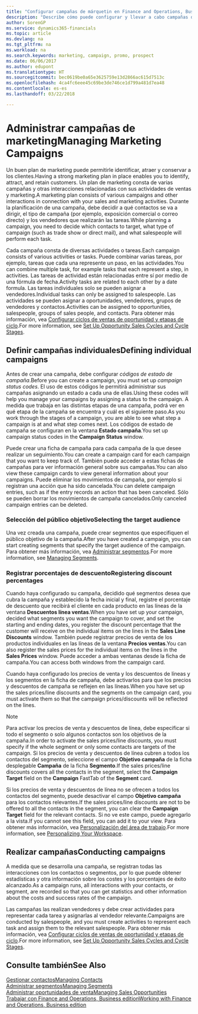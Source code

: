 ```yaml
---
title: "Configurar campañas de márquetin en Finance and Operations, Business edition | Documentos de Microsoft"
description: "Describe cómo puede configurar y llevar a cabo campañas de marketing en Finance and Operations, Business edition para ayudarle a identificar, atraer y conservar a los clientes."
author: SorenGP
ms.service: dynamics365-financials
ms.topic: article
ms.devlang: na
ms.tgt_pltfrm: na
ms.workload: na
ms.search.keywords: marketing, campaign, promo, prospect
ms.date: 06/06/2017
ms.author: edupont
ms.translationtype: HT
ms.sourcegitcommit: bec0619be0a65e3625759e13d2866ac615d7513c
ms.openlocfilehash: 4ca4fc6eee45c69be3de746ce1d799a481d7ea48
ms.contentlocale: es-es
ms.lasthandoff: 03/22/2018

---
```

# <a name="managing-marketing-campaigns"></a><span data-ttu-id="18f3e-103">Administrar campañas de marketing</span><span class="sxs-lookup"><span data-stu-id="18f3e-103">Managing Marketing Campaigns</span></span>
<span data-ttu-id="18f3e-104">Un buen plan de marketing puede permitirle identificar, atraer y conservar a los clientes.</span><span class="sxs-lookup"><span data-stu-id="18f3e-104">Having a strong marketing plan in place enables you to identify, attract, and retain customers.</span></span> <span data-ttu-id="18f3e-105">Un plan de marketing consta de varias campañas y otras interacciones relacionadas con sus actividades de ventas y marketing.</span><span class="sxs-lookup"><span data-stu-id="18f3e-105">A marketing plan consists of various campaigns and other interactions in connection with your sales and marketing activities.</span></span> <span data-ttu-id="18f3e-106">Durante la planificación de una campaña, debe decidir a qué contactos se va a dirigir, el tipo de campaña (por ejemplo, exposición comercial o correo directo) y los vendedores que realizarán las tareas.</span><span class="sxs-lookup"><span data-stu-id="18f3e-106">While planning a campaign, you need to decide which contacts to target, what type of campaign (such as trade show or direct mail), and what salespeople will perform each task.</span></span>

<span data-ttu-id="18f3e-107">Cada campaña consta de diversas actividades o tareas.</span><span class="sxs-lookup"><span data-stu-id="18f3e-107">Each campaign consists of various activities or tasks.</span></span> <span data-ttu-id="18f3e-108">Puede combinar varias tareas, por ejemplo, tareas que cada una represente un paso, en las actividades.</span><span class="sxs-lookup"><span data-stu-id="18f3e-108">You can combine multiple task, for example tasks that each represent a step, in activities.</span></span> <span data-ttu-id="18f3e-109">Las tareas de actividad están relacionadas entre sí por medio de una fórmula de fecha.</span><span class="sxs-lookup"><span data-stu-id="18f3e-109">Activity tasks are related to each other by a date formula.</span></span> <span data-ttu-id="18f3e-110">Las tareas individuales solo se pueden asignar a vendedores.</span><span class="sxs-lookup"><span data-stu-id="18f3e-110">Individual tasks can only be assigned to salespeople.</span></span> <span data-ttu-id="18f3e-111">Las actividades se pueden asignar a oportunidades, vendedores, grupos de vendedores y contactos.</span><span class="sxs-lookup"><span data-stu-id="18f3e-111">Activities can be assigned to opportunities, salespeople, groups of sales people, and contacts.</span></span> <span data-ttu-id="18f3e-112">Para obtener más información, vea [Configurar ciclos de ventas de oportunidad y etapas de ciclo](marketing-how-setup-opportunity-sales-cycles-stages.md).</span><span class="sxs-lookup"><span data-stu-id="18f3e-112">For more information, see [Set Up Opportunity Sales Cycles and Cycle Stages](marketing-how-setup-opportunity-sales-cycles-stages.md).</span></span>

## <a name="defining-individual-campaigns"></a><span data-ttu-id="18f3e-113">Definir campañas individuales</span><span class="sxs-lookup"><span data-stu-id="18f3e-113">Defining individual campaigns</span></span>
<span data-ttu-id="18f3e-114">Antes de crear una campaña, debe configurar *códigos de estado de campaña*.</span><span class="sxs-lookup"><span data-stu-id="18f3e-114">Before you can create a campaign, you must set up *campaign status codes*.</span></span> <span data-ttu-id="18f3e-115">El uso de estos códigos le permitirá administrar sus campañas asignando un estado a cada una de ellas.</span><span class="sxs-lookup"><span data-stu-id="18f3e-115">Using these codes will help you manage your campaigns by assigning a status to the campaign.</span></span> <span data-ttu-id="18f3e-116">A medida que trabaja en las distintas etapas de una campaña, podrá ver en qué etapa de la campaña se encuentra y cuál es el siguiente paso.</span><span class="sxs-lookup"><span data-stu-id="18f3e-116">As you work through the stages of a campaign, you are able to see what step a campaign is at and what step comes next.</span></span> <span data-ttu-id="18f3e-117">Los códigos de estado de campaña se configuran en la ventana **Estado campaña**.</span><span class="sxs-lookup"><span data-stu-id="18f3e-117">You set up campaign status codes in the **Campaign Status** window.</span></span>

<span data-ttu-id="18f3e-118">Puede crear una ficha de campaña para cada campaña de la que desee realizar un seguimiento.</span><span class="sxs-lookup"><span data-stu-id="18f3e-118">You can create a campaign card for each campaign that you want to keep track of.</span></span> <span data-ttu-id="18f3e-119">También puede acceder a estas fichas de campañas para ver información general sobre sus campañas.</span><span class="sxs-lookup"><span data-stu-id="18f3e-119">You can also view these campaign cards to view general information about your campaigns.</span></span>
<span data-ttu-id="18f3e-120">Puede eliminar los movimientos de campaña, por ejemplo si registran una acción que ha sido cancelada.</span><span class="sxs-lookup"><span data-stu-id="18f3e-120">You can delete campaign entries, such as if the entry records an action that has been canceled.</span></span> <span data-ttu-id="18f3e-121">Sólo se pueden borrar los movimientos de campaña cancelados.</span><span class="sxs-lookup"><span data-stu-id="18f3e-121">Only canceled campaign entries can be deleted.</span></span>

### <a name="selecting-the-target-audience"></a><span data-ttu-id="18f3e-122">Selección del público objetivo</span><span class="sxs-lookup"><span data-stu-id="18f3e-122">Selecting the target audience</span></span>
<span data-ttu-id="18f3e-123">Una vez creada una campaña, puede crear segmentos que especifiquen el público objetivo de la campaña.</span><span class="sxs-lookup"><span data-stu-id="18f3e-123">After you have created a campaign, you can start creating segments that specify the target audience of the campaign.</span></span> <span data-ttu-id="18f3e-124">Para obtener más información, vea [Administrar segmentos](marketing-segments.md).</span><span class="sxs-lookup"><span data-stu-id="18f3e-124">For more information, see [Managing Segments](marketing-segments.md).</span></span>

### <a name="registering-discount-percentages"></a><span data-ttu-id="18f3e-125">Registrar porcentajes de descuento</span><span class="sxs-lookup"><span data-stu-id="18f3e-125">Registering discount percentages</span></span>
<span data-ttu-id="18f3e-126">Cuando haya configurado su campaña, decidido qué segmentos desea que cubra la campaña y establecido la fecha inicial y final, registre el porcentaje de descuento que recibirá el cliente en cada producto en las líneas de la ventana **Descuentos línea ventas**.</span><span class="sxs-lookup"><span data-stu-id="18f3e-126">When you have set up your campaign, decided what segments you want the campaign to cover, and set the starting and ending dates, you register the discount percentage that the customer will receive on the individual items on the lines in the **Sales Line Discounts** window.</span></span> <span data-ttu-id="18f3e-127">También puede registrar precios de venta de los productos individuales en las líneas de la ventana **Precios ventas**.</span><span class="sxs-lookup"><span data-stu-id="18f3e-127">You can also register the sales prices for the individual items on the lines in the **Sales Prices** window.</span></span> <span data-ttu-id="18f3e-128">Puede acceder a ambas ventanas desde la ficha de campaña.</span><span class="sxs-lookup"><span data-stu-id="18f3e-128">You can access both windows from the campaign card.</span></span>

 <span data-ttu-id="18f3e-129">Cuando haya configurado los precios de venta y los descuentos de líneas y los segmentos en la ficha de campaña, debe activarlos para que los precios y descuentos de campaña se reflejen en las líneas.</span><span class="sxs-lookup"><span data-stu-id="18f3e-129">When you have set up the sales prices/line discounts and the segments on the campaign card, you must activate them so that the campaign prices/discounts will be reflected on the lines.</span></span>

> [!NOTE]  
>   <span data-ttu-id="18f3e-130">Para activar los precios de venta y descuentos de línea, debe especificar si todo el segmento o solo algunos contactos son los objetivos de la campaña.</span><span class="sxs-lookup"><span data-stu-id="18f3e-130">In order to activate the sales prices/line discounts, you must specify if the whole segment or only some contacts are targets of the campaign.</span></span> <span data-ttu-id="18f3e-131">Si los precios de venta y descuentos de línea cubren a todos los contactos del segmento, seleccione el campo **Objetivo campaña** de la ficha desplegable **Campaña** de la ficha **Segmento**.</span><span class="sxs-lookup"><span data-stu-id="18f3e-131">If the sales prices/line discounts covers all the contacts in the segment, select the **Campaign Target** field on the **Campaign** FastTab of the **Segment** card.</span></span>

<span data-ttu-id="18f3e-132">Si los precios de venta y descuentos de línea no se ofrecen a todos los contactos del segmento, puede desactivar el campo **Objetivo campaña** para los contactos relevantes.</span><span class="sxs-lookup"><span data-stu-id="18f3e-132">If the sales prices/line discounts are not to be offered to all the contacts in the segment, you can clear the **Campaign Target** field for the relevant contacts.</span></span> <span data-ttu-id="18f3e-133">Si no ve este campo, puede agregarlo a la vista.</span><span class="sxs-lookup"><span data-stu-id="18f3e-133">If you cannot see this field, you can add it to your view.</span></span> <span data-ttu-id="18f3e-134">Para obtener más información, vea [Personalización del área de trabajo](ui-personalization-user.md).</span><span class="sxs-lookup"><span data-stu-id="18f3e-134">For more information, see [Personalizing Your Workspace](ui-personalization-user.md).</span></span>

## <a name="conducting-campaigns"></a><span data-ttu-id="18f3e-135">Realizar campañas</span><span class="sxs-lookup"><span data-stu-id="18f3e-135">Conducting campaigns</span></span>
<span data-ttu-id="18f3e-136">A medida que se desarrolla una campaña, se registran todas las interacciones con los contactos o segmentos, por lo que puede obtener estadísticas y otra información sobre los costes y los porcentajes de éxito alcanzado.</span><span class="sxs-lookup"><span data-stu-id="18f3e-136">As a campaign runs, all interactions with your contacts, or segment, are recorded so that you can get statistics and other information about the costs and success rates of the campaign.</span></span>

<span data-ttu-id="18f3e-137">Las campañas las realizan vendedores y debe crear actividades para representar cada tarea y asignarlas al vendedor relevante.</span><span class="sxs-lookup"><span data-stu-id="18f3e-137">Campaigns are conducted by salespeople, and you must create activities to represent each task and assign them to the relevant salespeople.</span></span> <span data-ttu-id="18f3e-138">Para obtener más información, vea [Configurar ciclos de ventas de oportunidad y etapas de ciclo](marketing-how-setup-opportunity-sales-cycles-stages.md).</span><span class="sxs-lookup"><span data-stu-id="18f3e-138">For more information, see [Set Up Opportunity Sales Cycles and Cycle Stages](marketing-how-setup-opportunity-sales-cycles-stages.md).</span></span>

## <a name="see-also"></a><span data-ttu-id="18f3e-139">Consulte también</span><span class="sxs-lookup"><span data-stu-id="18f3e-139">See Also</span></span>
[<span data-ttu-id="18f3e-140">Gestionar contactos</span><span class="sxs-lookup"><span data-stu-id="18f3e-140">Managing Contacts</span></span>](marketing-contacts.md)  
[<span data-ttu-id="18f3e-141">Administrar segmentos</span><span class="sxs-lookup"><span data-stu-id="18f3e-141">Managing Segments</span></span>](marketing-segments.md)  
[<span data-ttu-id="18f3e-142">Administrar oportunidades de venta</span><span class="sxs-lookup"><span data-stu-id="18f3e-142">Managing Sales Opportunities</span></span>](marketing-manage-sales-opportunities.md)  
[<span data-ttu-id="18f3e-143">Trabajar con Finance and Operations, Business edition</span><span class="sxs-lookup"><span data-stu-id="18f3e-143">Working with Finance and Operations, Business edition</span></span>](ui-work-product.md)  

